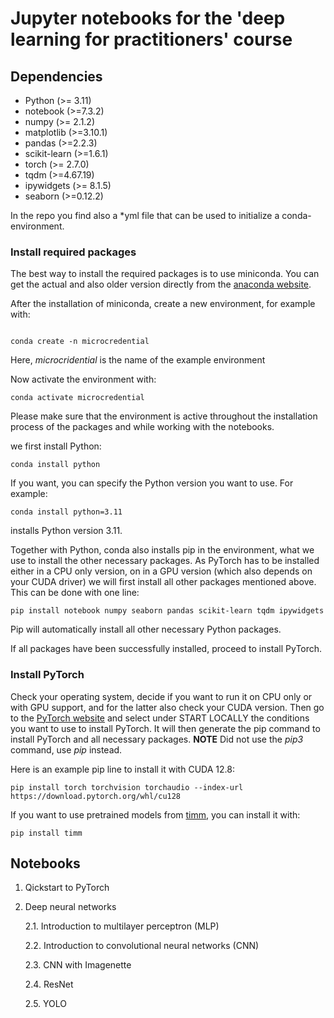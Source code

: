 # Jupyter notebooks for the 'deep learning for practitioners' course

## Dependencies

 - Python (>= 3.11)
 - notebook (>=7.3.2)
 - numpy (>= 2.1.2)
 - matplotlib (>=3.10.1)
 - pandas (>=2.2.3)
 - scikit-learn (>=1.6.1)
 - torch (>= 2.7.0)
 - tqdm (>=4.67.19)
 - ipywidgets (>= 8.1.5)
 - seaborn (>=0.12.2)

In the repo you find also a *yml file that can be used to initialize a conda-environment.


### Install required packages

The best way to install the required packages is to use miniconda. You can get the actual and also older version directly from the [anaconda website](https://www.anaconda.com/docs/getting-started/miniconda/install).

After the installation of miniconda, create a new environment, for example with:

```

conda create -n microcredential

```

Here, _microcridential_ is the name of the example environment

Now activate the environment with:

```
conda activate microcredential
```

Please make sure that the environment is active throughout the installation process of the packages and while working with the notebooks.

we first install Python:

```
conda install python
```

If you want, you can specify the Python version you want to use. For example:

```
conda install python=3.11
```

installs Python version 3.11.


Together with Python, conda also installs pip in the environment, what we use to install the other necessary packages.
As PyTorch has to be installed either in a CPU only version, on in a GPU version (which also depends on your CUDA driver) we will first install all other packages mentioned above. 
This can be done with one line:

```
pip install notebook numpy seaborn pandas scikit-learn tqdm ipywidgets
```

Pip will automatically install all other necessary Python packages.

If all packages have been successfully installed, proceed to install PyTorch.

### Install PyTorch

Check your operating system, decide if you want to run it on CPU only or with GPU support, and for the latter also check your CUDA version.
Then go to the [PyTorch website](https://pytorch.org/get-started/locally/) and select under START LOCALLY the conditions you want to use to install PyTorch.
It will then generate the pip command to install PyTorch and all necessary packages.
**NOTE** Did not use the _pip3_ command, use _pip_ instead.

Here is an example pip line to install it with CUDA 12.8: 

```
pip install torch torchvision torchaudio --index-url https://download.pytorch.org/whl/cu128
```

If you want to use pretrained models from [timm](https://timm.fast.ai/), you can install it with:

```
pip install timm
```

## Notebooks


1. Qickstart to PyTorch
2. Deep neural networks
   
   2.1. Introduction to multilayer perceptron (MLP)

   2.2. Introduction to convolutional neural networks (CNN)

   2.3. CNN with Imagenette

   2.4. ResNet 

   2.5. YOLO 
